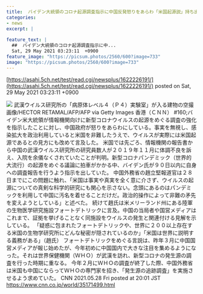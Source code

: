```yaml
---
title:  バイデン大統領のコロナ起源調査指示に中国反発怒りをあらわ「米国起源説」持ち出す 趙立堅報道官「米国は世界に説明する義務がある」  
categories:
- news
excerpt: |
  
feature_text: |
  ##  バイデン大統領のコロナ起源調査指示に中...
  Sat, 29 May 2021 03:23:11  +0900
feature_image: "https://picsum.photos/2560/600?image=733"
image: "https://picsum.photos/2560/600?image=733"
---
```


[https://asahi.5ch.net/test/read.cgi/newsplus/1622226191/](https://asahi.5ch.net/test/read.cgi/newsplus/1622226191/)
posted on Sat, 29 May 2021 03:23:11  +0900

<!--more-->

![](https://i.imgur.com/3ZxLb1L.jpg) 武漢ウイルス研究所の「病原体レベル４（Ｐ４）実験室」が入る建物の空撮画像/HECTOR RETAMAL/AFP/AFP via Getty Images 香港（ＣＮＮ） #160;バイデン米大統領が情報機関向けに新型コロナウイルスの起源をめぐる調査の強化を指示したことに対し、中国政府が怒りをあらわにしている。事実を無視し、感染拡大を政治利用していると米国を非難したうえで、ウイルスが実際には米国起源であるとの見方にも改めて言及した。 米国では先ごろ、情報機関の報告書から中国の武漢ウイルス研究所の研究員数人が２０１９年１１月に体調不良を訴え、入院を余儀なくされていたことが判明。新型コロナパンデミック（世界的大流行）の起源をめぐる議論に拍車がかかる中、バイデン氏が９０日以内に自身への調査報告を行うよう指示を出していた。 中国外務省の趙立堅報道官は２８日までにこの問題に触れ、「米国は事実や真実を全く意に介さず、ウイルスの起源についての真剣な科学的研究にも関心を示さない。念頭にあるのはパンデミックを利用して中国に汚名を着せることだけだ。政治的操作によって非難の矛先を変えようとしている」と述べた。 続けて趙氏は米メリーランド州にある陸軍の生物医学研究施設フォートデトリックに言及。中国の当局者や国営メディアはこれまで、証拠を挙げることなく同施設をウイルスの発生と関連付ける見解を示している。 「疑惑に包まれたフォートデトリックや、世界に２００以上存在する米国の生物学研究所にどんな秘密が隠されているのか」「米国は世界に説明する義務がある」（趙氏） フォートデトリックをめぐる言説は、昨年３月に中国国営メディアが報じ始めたが、今年初めに中国国内で大きな注目を集めるようになった。それは世界保健機関（ＷＨＯ）が武漢を訪れ、新型コロナの発生源の調査を行った時期に重なる。 今年２月にＷＨＯの調査が終了した際、中国外務省は米国も中国にならってＷＨＯの専門家を招き、「発生源の追跡調査」を実施させるよう求めていた。 CNN 2021.05.28 Fri posted at 20:01 JST https://www.cnn.co.jp/world/35171499.html
